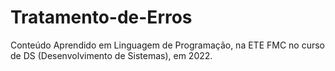 # Tratamento-de-Erros
Conteúdo Aprendido em Linguagem de Programação, na ETE FMC no curso de  DS (Desenvolvimento de Sistemas), em 2022.
